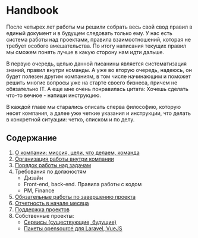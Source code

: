 # Handbook

После четырех лет работы мы решили собрать весь свой свод правил в единый документ и в будущем следовать только ему.
У нас есть система работы над проектами, правила взаимоотношений, которая не требует особого вмешательства. По итогу написания текущих правил мы сможем понять лучше в какую сторону нам идти дальше.

В первую очередь, целью данной писанины является систематизация знаний, правил внутри команды. А уже во вторую очередь, надеюсь, он будет полезен другим компаниям, в том числе начинающим и поможет решить многие вопросы уже на старте своего бизнеса, причем не обязательно IT.
А еще мне очень понравилась цитата: Хочешь сделать что-то вечное - напиши инструкцию.

В каждой главе мы старались описать сперва философию, которую несет компания, а далее уже четкие указания и инструкции, что делать в конкретной ситуации: четко, списком и по делу.

## Содержание
1. [О компании: миссия, цели, что делаем, команда](company.md)
2. [Организация работы внутри компании](workflow.md)
3. [Порядок работы над задачам](issues-workflow.md)
4. Требования по должностям
	* Дизайн
	* Front-end, back-end. Правила работы с кодом
	* PM, Finance
5. [Обязательные работы по завершению проекта](project-finish.md)
6. [Отчетность в начале месяца](reports.md)
7. [Поддержка проектов](support.md)
8. Собственные проекты:
	* [Сервисы (существующие, будущие)](own-projects.md)
	* [Пакеты opensource для Laravel, VueJS](opensource.md)